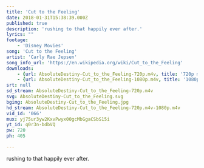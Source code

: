```yaml
---
title: 'Cut to the Feeling'
date: 2018-01-31T15:38:39.000Z
published: true
description: 'rushing to that happily ever after.'
lyrics: ""
footage:
    - 'Disney Movies'
song: 'Cut to the Feeling'
artist: 'Carly Rae Jepsen'
song_info_url: 'https://en.wikipedia.org/wiki/Cut_to_the_Feeling'
downloads:
    - {url: AbsoluteDestiny-Cut_to_the_Feeling-720p.m4v, title: '720p mp4', width: 1920, height: 800, mimetype: video/mp4}
    - {url: AbsoluteDestiny-Cut_to_the_Feeling-1080p.m4v, title: '1080p mp4', width: 1920, height: 800, mimetype: video/mp4}
srt: null
sd_stream: AbsoluteDestiny-Cut_to_the_Feeling-720p.m4v
svg: AbsoluteDestiny-Cut_to_the_Feeling.svg
bgimg: AbsoluteDestiny-Cut_to_the_Feeling.jpg
hd_stream: AbsoluteDestiny-Cut_to_the_Feeling-720p.m4v-1080p.m4v
vid_id: '066'
mux: yj75ur3yw2KxvPwyx00gcMbGgaCSbS15i
yt_id: q0r3n-bdbVQ
pw: 720
ph: 405

---
```

rushing to that happily ever after.
